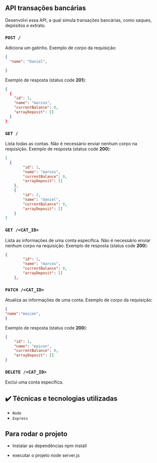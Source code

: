 ## API transações bancárias

Desenvolvi essa API, a qual simula transações bancárias, como saques, depósitos e extrato.

### `POST /`

Adiciona um gatinho. Exemplo de corpo da requisição:

```json
{
  "name": "Daniel",

}
```

Exemplo de resposta (status code **201**):

```json
{
  {
	"id": 1,
	"name": "marcos",
	"currentBalance": 0,
	"arrayDeposit": []
  }
}
```

### `GET /`

Lista todas as contas. Não é necessário enviar nenhum corpo na requisição.
Exemplo de resposta (status code **200**):

```json
[
  {
		"id": 1,
		"name": "marcos",
		"currentBalance": 0,
		"arrayDeposit": []
	},
	{
		"id": 2,
		"name": "daniel",
		"currentBalance": 0,
		"arrayDeposit": []
	}
]
```

### `GET /<CAT_ID>`

Lista as informações de uma conta específica. Não é necessário enviar nenhum
corpo na requisição. Exemplo de resposta (status code **200**):

```json
{
		"id": 1,
		"name": "marcos",
		"currentBalance": 0,
		"arrayDeposit": []
	},
```

### `PATCH /<CAT_ID>`

Atualiza as informações de uma conta. Exemplo de corpo da requisição:

```json
{
"name":"maicon",
}
```

Exemplo de resposta (status code **200**):

```json
{
	"id": 1,
	"name": "maicon",
	"currentBalance": 0,
	"arrayDeposit": []
}
```

### `DELETE /<CAT_ID>`

Exclui uma conta específica.


## ✔️ Técnicas e tecnologias utilizadas

- ``Node``
- ``Express``

## Para rodar o projeto
- Instalar as dependências 
npm install

- executar o projeto node server.js

